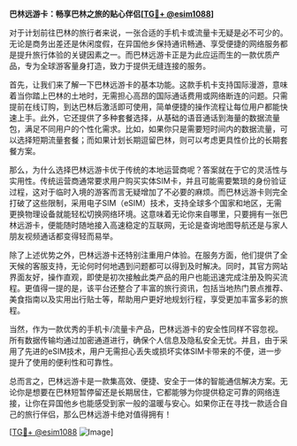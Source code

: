 **巴林远游卡：畅享巴林之旅的贴心伴侣[[TG💪+ @esim1088](https://t.me/s/esim1088)]**

对于计划前往巴林的旅行者来说，一张合适的手机卡或流量卡无疑是必不可少的。无论是商务出差还是休闲度假，在异国他乡保持通讯畅通、享受便捷的网络服务都是提升旅行体验的关键因素之一。而巴林远游卡正是为此应运而生的一款优质产品，专为全球游客量身打造，致力于提供无缝连接的服务。

首先，让我们来了解一下巴林远游卡的基本功能。这款手机卡支持国际漫游，意味着当你踏上巴林的土地时，无需担心高昂的国际通话费用或网络断连的问题。只需提前在线订购，到达巴林后激活即可使用，简单便捷的操作流程让每位用户都能快速上手。此外，它还提供了多种套餐选择，从基础的语音通话到海量的数据流量包，满足不同用户的个性化需求。比如，如果你只是需要短时间内的数据流量，可以选择短期流量套餐；而如果计划长期逗留巴林，则可以考虑更具性价比的长期套餐方案。

那么，为什么选择巴林远游卡优于传统的本地运营商呢？答案就在于它的灵活性与实用性。传统运营商通常要求用户购买实体SIM卡，并且可能需要繁琐的身份验证过程，这对于临时入境的游客而言无疑增加了不必要的麻烦。而巴林远游卡则完全打破了这些限制，采用电子SIM（eSIM）技术，支持全球多个国家和地区，无需更换物理设备就能轻松切换网络环境。这意味着无论你来自哪里，只要拥有一张巴林远游卡，便能随时随地接入高速稳定的互联网，无论是查询地图导航还是与家人朋友视频通话都变得轻而易举。

除了上述优势之外，巴林远游卡还特别注重用户体验。在服务方面，他们提供了全天候的客服支持，无论何时何地遇到问题都可以得到及时解决。同时，其官方网站界面友好，操作直观，即使是初次接触此类产品的用户也能迅速完成注册及购买流程。更值得一提的是，该平台还整合了丰富的旅行资讯，包括当地热门景点推荐、美食指南以及实用出行贴士等，帮助用户更好地规划行程，享受更加丰富多彩的旅程。

当然，作为一款优秀的手机卡/流量卡产品，巴林远游卡的安全性同样不容忽视。所有数据传输均通过加密通道进行，确保个人信息及隐私安全无忧。并且，由于采用了先进的eSIM技术，用户无需担心丢失或损坏实体SIM卡带来的不便，进一步提升了使用的便利性和可靠性。

总而言之，巴林远游卡是一款集高效、便捷、安全于一体的智能通信解决方案。无论你是想要在巴林短暂停留还是长期居住，它都能够为你提供稳定可靠的网络连接，让你在异国他乡也能感受到家一般的温暖与安心。如果你正在寻找一款适合自己的旅行伴侣，那么巴林远游卡绝对值得拥有！

[[TG💪+ @esim1088](https://t.me/s/esim1088) ![Image](https://i.postimg.cc/4NQfJmqS/Snipaste-2025-05-13-00-14-12.png)]